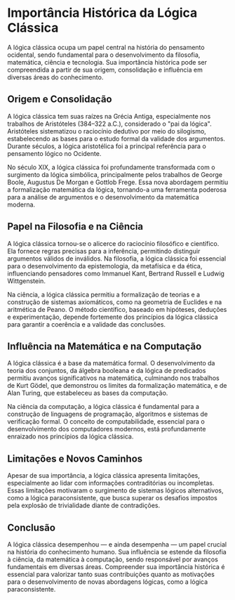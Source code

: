 
# Importância Histórica da Lógica Clássica

A lógica clássica ocupa um papel central na história do pensamento ocidental, sendo fundamental para o desenvolvimento da filosofia, matemática, ciência e tecnologia. Sua importância histórica pode ser compreendida a partir de sua origem, consolidação e influência em diversas áreas do conhecimento.

## Origem e Consolidação

A lógica clássica tem suas raízes na Grécia Antiga, especialmente nos trabalhos de Aristóteles (384–322 a.C.), considerado o "pai da lógica". Aristóteles sistematizou o raciocínio dedutivo por meio do silogismo, estabelecendo as bases para o estudo formal da validade dos argumentos. Durante séculos, a lógica aristotélica foi a principal referência para o pensamento lógico no Ocidente.

No século XIX, a lógica clássica foi profundamente transformada com o surgimento da lógica simbólica, principalmente pelos trabalhos de George Boole, Augustus De Morgan e Gottlob Frege. Essa nova abordagem permitiu a formalização matemática da lógica, tornando-a uma ferramenta poderosa para a análise de argumentos e o desenvolvimento da matemática moderna.

## Papel na Filosofia e na Ciência

A lógica clássica tornou-se o alicerce do raciocínio filosófico e científico. Ela fornece regras precisas para a inferência, permitindo distinguir argumentos válidos de inválidos. Na filosofia, a lógica clássica foi essencial para o desenvolvimento da epistemologia, da metafísica e da ética, influenciando pensadores como Immanuel Kant, Bertrand Russell e Ludwig Wittgenstein.

Na ciência, a lógica clássica permitiu a formalização de teorias e a construção de sistemas axiomáticos, como na geometria de Euclides e na aritmética de Peano. O método científico, baseado em hipóteses, deduções e experimentação, depende fortemente dos princípios da lógica clássica para garantir a coerência e a validade das conclusões.

## Influência na Matemática e na Computação

A lógica clássica é a base da matemática formal. O desenvolvimento da teoria dos conjuntos, da álgebra booleana e da lógica de predicados permitiu avanços significativos na matemática, culminando nos trabalhos de Kurt Gödel, que demonstrou os limites da formalização matemática, e de Alan Turing, que estabeleceu as bases da computação.

Na ciência da computação, a lógica clássica é fundamental para a construção de linguagens de programação, algoritmos e sistemas de verificação formal. O conceito de computabilidade, essencial para o desenvolvimento dos computadores modernos, está profundamente enraizado nos princípios da lógica clássica.

## Limitações e Novos Caminhos

Apesar de sua importância, a lógica clássica apresenta limitações, especialmente ao lidar com informações contraditórias ou incompletas. Essas limitações motivaram o surgimento de sistemas lógicos alternativos, como a lógica paraconsistente, que busca superar os desafios impostos pela explosão de trivialidade diante de contradições.

## Conclusão

A lógica clássica desempenhou — e ainda desempenha — um papel crucial na história do conhecimento humano. Sua influência se estende da filosofia à ciência, da matemática à computação, sendo responsável por avanços fundamentais em diversas áreas. Compreender sua importância histórica é essencial para valorizar tanto suas contribuições quanto as motivações para o desenvolvimento de novas abordagens lógicas, como a lógica paraconsistente.

